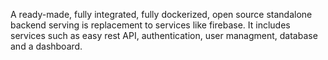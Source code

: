 A ready-made, fully integrated, fully dockerized, open source standalone backend serving is replacement to services like firebase.
It includes services such as easy rest API, authentication, user managment, database and a dashboard.
